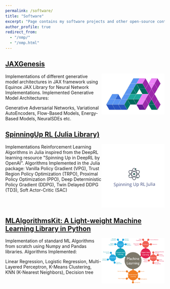 ```yaml
---
permalink: /software/
title: "Software"
excerpt: "Page contains my software projects and other open-source contributions"
author_profile: true
redirect_from: 
  - "/nmp/"
  - "/nmp.html"
---
```


## [JAXGenesis](https://github.com/sandeshkatakam/jaxgenesis)
<img src="../images/jax.jpeg" align="right" width="200px"/>
Implementations of different generative model architectures in JAX framework using Equinox JAX Library for Neural Network Implementations. 
Implemented Generative Model Architectures:    

Generative Adversarial Networks, Variational AutoEncoders, Flow-Based Models, Energy-Based Models, NeuralSDEs etc.
<br clear="right"/>

## [SpinningUp RL (Julia Library)](https://github.com/sandeshkatakam/SpinningUp-RL-Julia)
<img src="../images/spinninguprljulia.png" align="right" width="200px"/>
Implementations Reinforcement Learning Algorithms in Julia inspired from the DeepRL learning resource "Spinning Up in DeepRL by OpenAI". Algorithms Implemented in the Julia package: Vanilla Policy Gradient (VPG), Trust Region Policy Optimization (TRPO), Proximal Policy Optimization (PPO), Deep Deterministic Policy Gradient (DDPG), Twin Delayed DDPG (TD3), Soft Actor-Critic (SAC) 
<br clear="right"/>

## [MLAlgorithmsKit: A Light-weight Machine Learning Library in Python](https://github.com/sandeshkatakam/ML-AlgorithmsKit)
<img src="../images/machinelearning.png" align="right" width="200px"/>
Implementation of standard ML Algorithms from scratch using Numpy and Pandas libraries.   
Algorithms Implemented:    

Linear Regression, Logistic Regression, Multi-Layered Perceptron, K-Means Clustering, KNN (K-Nearest Neighbors), Decision tree
<br clear="right"/>



















